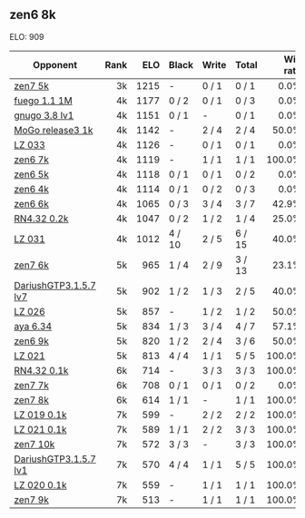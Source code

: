## zen6 8k ##

ELO: 909

Opponent | Rank | ELO | Black | Write | Total | Win rate
---------|-----:|----:|-------|-------|-------|-------:
[zen7 5k](zen7%205k.md) | 3k | 1215 | - | 0 / 1 | 0 / 1 | 0.0%
[fuego 1.1 1M](fuego%201.1%201M.md) | 4k | 1177 | 0 / 2 | 0 / 1 | 0 / 3 | 0.0%
[gnugo 3.8 lv1](gnugo%203.8%20lv1.md) | 4k | 1151 | 0 / 1 | - | 0 / 1 | 0.0%
[MoGo release3 1k](MoGo%20release3%201k.md) | 4k | 1142 | - | 2 / 4 | 2 / 4 | 50.0%
[LZ 033](LZ%20033.md) | 4k | 1126 | - | 0 / 1 | 0 / 1 | 0.0%
[zen6 7k](zen6%207k.md) | 4k | 1119 | - | 1 / 1 | 1 / 1 | 100.0%
[zen6 5k](zen6%205k.md) | 4k | 1118 | 0 / 1 | 0 / 1 | 0 / 2 | 0.0%
[zen6 4k](zen6%204k.md) | 4k | 1114 | 0 / 1 | 0 / 2 | 0 / 3 | 0.0%
[zen6 6k](zen6%206k.md) | 4k | 1065 | 0 / 3 | 3 / 4 | 3 / 7 | 42.9%
[RN4.32 0.2k](RN4.32%200.2k.md) | 4k | 1047 | 0 / 2 | 1 / 2 | 1 / 4 | 25.0%
[LZ 031](LZ%20031.md) | 4k | 1012 | 4 / 10 | 2 / 5 | 6 / 15 | 40.0%
[zen7 6k](zen7%206k.md) | 5k | 965 | 1 / 4 | 2 / 9 | 3 / 13 | 23.1%
[DariushGTP3.1.5.7 lv7](DariushGTP3.1.5.7%20lv7.md) | 5k | 902 | 1 / 2 | 1 / 3 | 2 / 5 | 40.0%
[LZ 026](LZ%20026.md) | 5k | 857 | - | 1 / 2 | 1 / 2 | 50.0%
[aya 6.34](aya%206.34.md) | 5k | 834 | 1 / 3 | 3 / 4 | 4 / 7 | 57.1%
[zen6 9k](zen6%209k.md) | 5k | 820 | 1 / 2 | 2 / 4 | 3 / 6 | 50.0%
[LZ 021](LZ%20021.md) | 5k | 813 | 4 / 4 | 1 / 1 | 5 / 5 | 100.0%
[RN4.32 0.1k](RN4.32%200.1k.md) | 6k | 714 | - | 3 / 3 | 3 / 3 | 100.0%
[zen7 7k](zen7%207k.md) | 6k | 708 | 0 / 1 | 0 / 1 | 0 / 2 | 0.0%
[zen7 8k](zen7%208k.md) | 6k | 614 | 1 / 1 | - | 1 / 1 | 100.0%
[LZ 019 0.1k](LZ%20019%200.1k.md) | 7k | 599 | - | 2 / 2 | 2 / 2 | 100.0%
[LZ 021 0.1k](LZ%20021%200.1k.md) | 7k | 589 | 1 / 1 | 2 / 2 | 3 / 3 | 100.0%
[zen7 10k](zen7%2010k.md) | 7k | 572 | 3 / 3 | - | 3 / 3 | 100.0%
[DariushGTP3.1.5.7 lv1](DariushGTP3.1.5.7%20lv1.md) | 7k | 570 | 4 / 4 | 1 / 1 | 5 / 5 | 100.0%
[LZ 020 0.1k](LZ%20020%200.1k.md) | 7k | 559 | - | 1 / 1 | 1 / 1 | 100.0%
[zen7 9k](zen7%209k.md) | 7k | 513 | - | 1 / 1 | 1 / 1 | 100.0%

